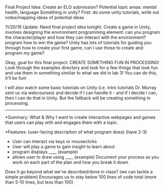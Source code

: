 Final Project Idea: Create an ELO submission? Potential topic areas: mental health, language
Something in unity?
First: do some unity tutorials, write out notes/mapping ideas of potential ideas

11/20/19 Update:
Need final project idea tonight. 
Create a game in Unity, involves
  designing the environment
  programming element: 
    can you program the character/player and how they can interact with the environment? 
    program how to win the game?
    Unity has lots of tutorials for guiding you through how to create your first game, can I use those to create and program 
    my game?

Okay, goal for this final project: CREATE SOMETHING FUN IN PROCESSING!
  Look through the examples directory and look for a few things that look fun and use them in something similiar to what we     did in lab 3! You can do this, it'll be fun!
  
 I will also watch some basic tutorials on Unity (i.e. intro tutorials Dr. Murray sent us via webcourses) and decide if I can handle it - and if I decide I can, then I can do that in Unity. But the fallback will be creating something in processing.
 
 -----------------------------------------------------------------------------------------------------------------------------
 
 *Summary: What & Why
 I want to create interactive webpages and games that users can play with and engages them with a topic.
 
 *Features: (user-facing description of what program does) (have 2-3)
 - User can interact via keys or mouseclicks
 - User will play a game to gain insight to learn about
 - program displays ____ (example)
 - allows user to draw using ____ (example)
 Document your process as you work on each part of the plan and how you break it down

Does it go beyond what we've described/done in class? (we can tackle a simple problem)
Encourages us to stay below 100 lines of code total (more than 5-10 lines, but less than 100)
